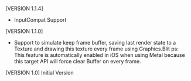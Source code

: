 [VERSION 1.1.4]
- InputCompat Support

[VERSION 1.1.0]
- Support to simulate keep frame buffer, saving last render state to a Texture and drawing this texture every frame using Graphics.Blit
ps: This feature is automatically enabled in iOS when using Metal because this target API will force clear Buffer on every frame.

[VERSION 1.0]
Initial Version